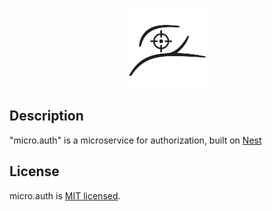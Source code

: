 <p align="center">
  <img src="./src/assets/logo.png" alt="Logo" width="128" height="128" />
</p>


## Description

"micro.auth" is a microservice for authorization, built on [Nest](https://github.com/nestjs/nest)


## License

micro.auth is [MIT licensed](https://github.com/sniki19/micro.auth/blob/master/LICENSE).
